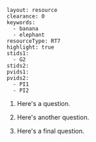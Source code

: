 ````
layout: resource
clearance: 0
keywords:
  - banana
  - elephant
resourceType: RT7
highlight: true
stids1:
  - G2
stids2:
pvids1:
pvids2:
  - PI1
  - PI2

````

1. Here's a question.

2. Here's another question. 

3. Here's a final question.
